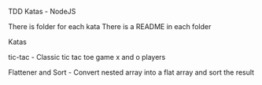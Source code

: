 TDD Katas - NodeJS

There is folder for each kata
There is a README in each folder

Katas

tic-tac - Classic tic tac toe game x and o players

Flattener and Sort - Convert nested array into a flat array and sort the result
